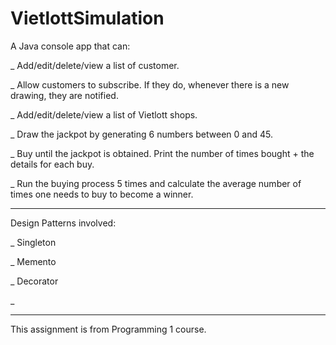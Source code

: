 # VietlottSimulation
A Java console app that can:

_ Add/edit/delete/view a list of customer.

_ Allow customers to subscribe. If they do, whenever there is a new drawing, they are notified. 

_ Add/edit/delete/view a list of Vietlott shops.

_ Draw the jackpot by generating 6 numbers between 0 and 45.

_ Buy until the jackpot is obtained. Print the number of times bought + the details for each buy. 

_ Run the buying process 5 times and calculate the average number of times one needs to buy to become a winner.
____________________________________________________________________________________________________________________
Design Patterns involved:

_ Singleton

_ Memento

_ Decorator

_ 
____________________________________________________________________________________________________________________
This assignment is from Programming 1 course.
